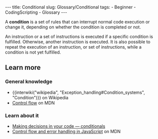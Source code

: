 --- title: Conditional slug: Glossary/Conditional tags: - Beginner - CodingScripting - Glossary ---

<span class="seoSummary">A **condition** is a set of rules that can interrupt normal code execution or change it, depending on whether the condition is completed or not.</span>

An instruction or a set of instructions is executed if a specific condition is fulfilled. Otherwise, another instruction is executed. It is also possible to repeat the execution of an instruction, or set of instructions, while a condition is not yet fulfilled.

Learn more
----------

### General knowledge

-   {{interwiki("wikipedia", "Exception\_handling\#Condition\_systems", "Condition")}} on Wikipedia
-   [Control flow](/en-US/docs/Glossary/Control_flow) on MDN

### Learn about it

-   [Making decisions in your code — conditionals](/en-US/docs/Learn/JavaScript/Building_blocks/conditionals)
-   [Control flow and error handling in JavaScript](/en-US/docs/Web/JavaScript/Guide/Control_flow_and_error_handling) on MDN
